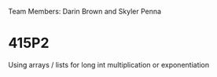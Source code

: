 Team Members:  Darin Brown and Skyler Penna

# 415P2
Using arrays / lists for long int multiplication or exponentiation
